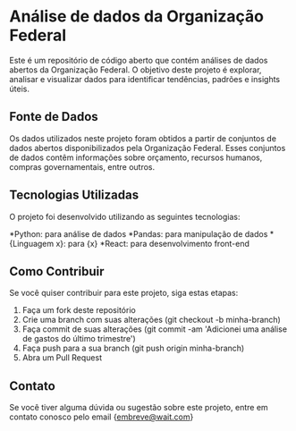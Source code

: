 # Análise de dados da Organização Federal
Este é um repositório de código aberto que contém análises de dados abertos da Organização Federal. O objetivo deste projeto é explorar, analisar e visualizar dados para identificar tendências, padrões e insights úteis.

## Fonte de Dados
Os dados utilizados neste projeto foram obtidos a partir de conjuntos de dados abertos disponibilizados pela Organização Federal. Esses conjuntos de dados contêm informações sobre orçamento, recursos humanos, compras governamentais, entre outros.

## Tecnologias Utilizadas
O projeto foi desenvolvido utilizando as seguintes tecnologias:

*Python: para análise de dados
*Pandas: para manipulação de dados
*{Linguagem x}: para {x}
*React: para desenvolvimento front-end

## Como Contribuir
Se você quiser contribuir para este projeto, siga estas etapas:

1. Faça um fork deste repositório
2. Crie uma branch com suas alterações (git checkout -b minha-branch)
3. Faça commit de suas alterações (git commit -am 'Adicionei uma análise de gastos do último trimestre')
4. Faça push para a sua branch (git push origin minha-branch)
5. Abra um Pull Request


## Contato
Se você tiver alguma dúvida ou sugestão sobre este projeto, entre em contato conosco pelo email {embreve@wait.com}

